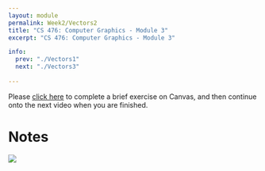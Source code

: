 ```yaml
---
layout: module
permalink: Week2/Vectors2
title: "CS 476: Computer Graphics - Module 3"
excerpt: "CS 476: Computer Graphics - Module 3"

info:
  prev: "./Vectors1"
  next: "./Vectors3"
  
---
```


Please <a href = "https://ursinus.instructure.com/courses/10834/quizzes/10449/take" target="_blank">click here</a> to complete a brief exercise on Canvas, and then continue onto the next video when you are finished.

<h1>Notes</h1>
<img src = "http://www.ctralie.com/Teaching/CS476_F2020/Lectures/VideoNotes/3_Vectors1.svg">